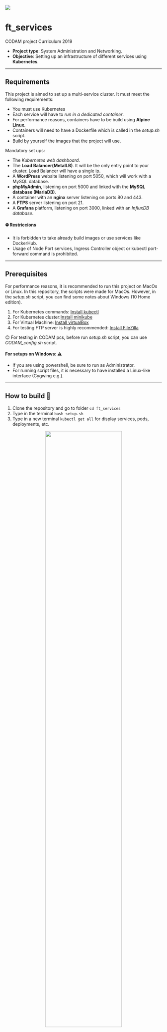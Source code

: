 ![](https://github.com/ingdicath/images_md/blob/main/Kubernetes_cover.png)

# **ft_services**
CODAM project Curriculum 2019

- **Project type**: System Administration and Networking.
- **Objective**: Setting up an infrastructure of different services using **Kubernetes**.

----
## Requirements

 This project is aimed to set up a multi-service cluster. It must meet the following requirements:

- You must use Kubernetes
- Each service will have to _run in a dedicated container_.
- For performance reasons, containers have to be build using **Alpine Linux**.
- Containers will need to have a Dockerfile which is called in the *setup.sh* script.
- Build by yourself the images that the project will use.

Mandatory set ups:
- The _Kubernetes web dashboard_.
- The **Load Balancer(MetalLB)**.  It will be the only entry point to your cluster. Load Balancer will have a single ip.
- A **WordPress** website listening on port 5050, which will work with a MySQL database.
- **phpMyAdmin**, listening on port 5000 and linked with the **MySQL database (MariaDB)**.
- A container with an **nginx** server listening on ports 80 and 443.
- A **FTPS** server listening on port 21.
- A **Grafana** platform, listening on port 3000, linked with an _InfluxDB database_.

#### :no_entry: Restriccions 

- It is forbidden to take already build images or use services like DockerHub.
- Usage of Node Port services, Ingress Controller object or kubectl port-forward command is prohibited.
----

## Prerequisites

For performance reasons, it is recommended to run this project on MacOs or Linux. In this repository, the scripts were made for MacOs. However, in the *setup.sh* script, you can find some notes about Windows (10 Home edition).

1. For Kubernetes commands: [Install kubectl](https://kubernetes.io/docs/tasks/tools/install-kubectl/)
2. For Kubernetes cluster:[Install minikube](https://minikube.sigs.k8s.io/docs/start/)
3. For Virtual Machine: [Install virtualBox](https://www.virtualbox.org/)
4. For testing FTP server is highly recommended: [Install FileZilla](https://filezilla-project.org/)

:wink: For testing in CODAM pcs, before run *setup.sh* script, you can use _CODAM_config.sh_ script.

#### For setups on Windows: :warning: 
- If you are using powershell, be sure to run as Administrator.
- For running script files, it is necessary to have installed a Linux-like interface (Cygwing e.g.).

---
## How to build :hammer:

1. Clone the repository and go to folder ```cd ft_services```
2. Type in the terminal ```bash setup.sh```
3. Type in a new terminal ```kubectl get all``` for display services, pods, deployments, etc.
<p align="center"><img src="https://github.com/ingdicath/images_md/blob/main/kubectl.png" width="70%" height="70%"></p>

---
## Resources :books:

More info in the Wiki!

----
## Outputs 😎

- VirtualBox
<p align="center"><img src="https://github.com/ingdicath/images_md/blob/main/VM_minikube.png" width="60%" height="60%"></p>

- Dashboard 
<p align="center"><img src="https://github.com/ingdicath/images_md/blob/main/deployments.png" width="75%" height="75%"></p>
<p align="center"><img src="https://github.com/ingdicath/images_md/blob/main/dash_services.png" width="75%" height="75%"></p>

- Nginx
<p align="center"><img src="https://github.com/ingdicath/images_md/blob/main/nginx.png" width="75%" height="75%"></p>

- Wordpress
<p align="center"><img src="https://github.com/ingdicath/images_md/blob/main/wordpress.png" width="75%" height="75%"></p>

- Phpmyadmin
<p align="center"><img src="https://github.com/ingdicath/images_md/blob/main/phpmyadmin.png" width="75%" height="75%"></p>

- Grafana
<p align="center"><img src="https://github.com/ingdicath/images_md/blob/main/grafana.png" width="60%" height="60%"></p>

- Filezilla
<p align="center"><img src="https://github.com/ingdicath/images_md/blob/main/filezilla.png" width="60%" height="60%"></p>

- Certificate - Filezila
<p align="center"><img src="https://github.com/ingdicath/images_md/blob/main/ft_services_certificate.png" width="50%" height="50%"></p>






